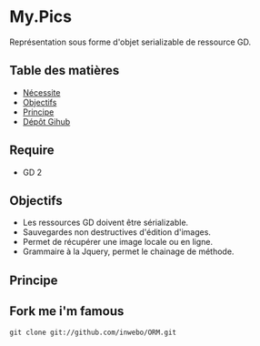 # My.Pics

Représentation sous forme d'objet serializable de ressource GD.

## Table des matières

* [Nécessite](#require)
* [Objectifs](#objectifs)
* [Principe](#principe)
* [Dépôt Gihub](#dépôt-Gihub)

## Require

* GD 2

## Objectifs

* Les ressources GD doivent être sérializable.
* Sauvegardes non destructives d'édition d'images.
* Permet de récupérer une image locale ou en ligne.
* Grammaire à la Jquery, permet le chainage de méthode.


## Principe



## Fork me i'm famous

    git clone git://github.com/inwebo/ORM.git